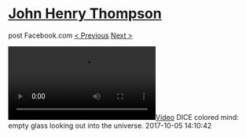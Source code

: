 # [John Henry Thompson](../README.md)
post Facebook.com
[< Previous](2017-10-06-11.md) [Next >](2017-10-05-2.md)

[![](../media/2017-10-05/DICE-colored-mind-empty-glass-looking-out-into-the-universe.mp4)](../README.md)
DICE colored mind: empty glass looking out into the universe.
2017-10-05 14:10:42